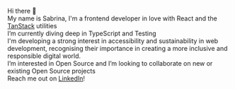 Hi there 👋\
My name is Sabrina, I'm a frontend developer in love with React and the [TanStack](https://tanstack.com/) utilities\
I’m currently diving deep in TypeScript and Testing\
I'm developing a strong interest in accessibility and sustainability in web development, recognising their importance in creating a more inclusive and responsible digital world.\
I’m interested in Open Source and I’m looking to collaborate on new or existing Open Source projects\
Reach me out on [LinkedIn](https://www.linkedin.com/in/sabrinacuccureddu/)!
